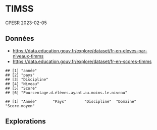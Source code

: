 TIMSS
================
CPESR
2023-02-05

## Données

- <https://data.education.gouv.fr/explore/dataset/fr-en-eleves-par-niveaux-timms>
- <https://data.education.gouv.fr/explore/dataset/fr-en-scores-timms>

<!-- -->

    ## [1] "année"                                        
    ## [2] "pays"                                         
    ## [3] "Discipline"                                   
    ## [4] "Niveau"                                       
    ## [5] "Score"                                        
    ## [6] "Pourcentage.d.élèves.ayant.au.moins.le.niveau"

    ## [1] "Année"       "Pays"        "Discipline"  "Domaine"     "Score.moyen"

## Explorations
